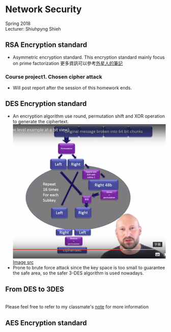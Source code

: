 # Network Security
Spring 2018 <br />
Lecturer: Shiuhpyng Shieh <br />

## RSA Encryption standard

* Asymmetric encryption standard.
This encryption standard mainly focus on prime factorization
更多資訊可以參考[外星人的筆記]()
### Course project1. Chosen cipher attack
* Will post report after the session of this homework ends.

## DES Encryption standard
* An encryption algorithm use round, permutation shift and XOR operation to generate the ciphertext.
![Screenshot](AES_youtube.png) <BR />
[Image src](https://www.youtube.com/watch?v=Sy0sXa73PZA)
* Prone to brute force attack since the key space is too small to guarantee the safe area, so the safer 3-DES algorithm is used nowadays.

## From DES to 3DES


<br /> Please feel free to refer to my classmate's [note](https://hackmd.io/AhM957LCSuCMNzq0b5c1fw#Cryptography) for more information

## AES Encryption standard
